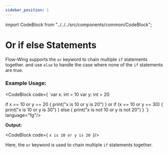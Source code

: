 ```yaml
---
sidebar_position: 1
---
```


import CodeBlock from "../../../src/components/common/CodeBlock";

# Or if else Statements

Flow-Wing supports the `or` keyword to chain multiple `if` statements together. and use `else` to handle the case where none of the `if` statements are true.

### Example Usage:

<CodeBlock code={
`var x: int = 10
var y: int = 20

if x == 10 or y == 20 {
    print("x is 10 or y is 20")
} or if (x == 10 or y == 30) {
    print("x is 10 or y is 30")
} else {
    print("x is not 10 or y is not 20")
}
`} language="fg"/>

**Output:**

<CodeBlock code={
`x is 10 or y is 20
`}/>


Here, the `or` keyword is used to chain multiple `if` statements together.
